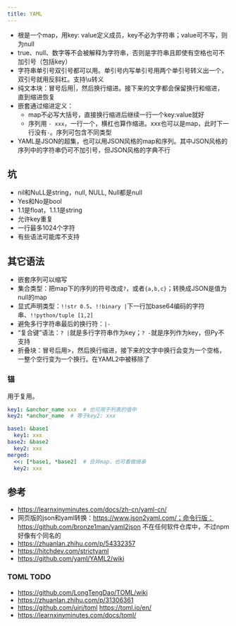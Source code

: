 ```yaml
---
title: YAML
---
```


* 根是一个map，用key: value定义成员，key不必为字符串；value可不写，则为null
* true、null、数字等不会被解释为字符串，否则是字符串且即使有空格也可不加引号（包括key）
* 字符串单引号双引号都可以用。单引号内写单引号用两个单引号转义出一个，双引号就用反斜杠。支持\u转义
* 纯文本块：冒号后用|，然后换行缩进。接下来的文字都会保留换行和缩进，直到缩进恢复
* 嵌套通过缩进定义：
  * map不必写大括号，直接换行缩进后继续一行一个key:value就好
  * 序列用 `- xxx`，一行一个，横杠也算作缩进。xxx也可以是map，此时下一行没有`-`。序列可包含不同类型
* YAML是JSON的超集，也可以用JSON风格的map和序列。其中JSON风格的序列中的字符串仍可不加引号，但JSON风格的字典不行

## 坑

* nil和NuLL是string，null, NULL, Null都是null
* Yes和No是bool
* 1.1是float，1.1.1是string
* 允许key重复
* 一行最多1024个字符
* 有些语法可能库不支持

## 其它语法

* 嵌套序列可以缩写
* 集合类型：把map下的序列的符号改成`?`，或者`{a,b,c}`；转换成JSON是值为null的map
* 显式声明类型：`!!str 0.5`、`!!binary |`下一行加base64编码的字符串、`!!python/tuple [1,2]`
* 避免多行字符串最后的换行符：`|-`
* “复合键”语法：`? |`就是多行字符串作为key；`? -`就是序列作为key，但Py不支持
* 折叠块：冒号后用>，然后换行缩进，接下来的文字中换行会变为一个空格，一整个空行变为一个换行。在YAML2中被移除了

### 锚

用于复用。

```yaml
key1: &anchor_name xxx  # 也可用于列表的值中
key2: *anchor_name  # 等于key2: xxx

base1: &base1
  key1: xxx
base2: &base2
  key2: xxx
merged:
  <<: [*base1, *base2]  # 合并map，也可看做继承
  key2: xxx
```

## 参考

* https://learnxinyminutes.com/docs/zh-cn/yaml-cn/
* 网页版的json和yaml转换：https://www.json2yaml.com/；命令行版：https://github.com/bronze1man/yaml2json 不在任何软件仓库中，不过npm好像有个同名的
* https://zhuanlan.zhihu.com/p/54332357
* https://hitchdev.com/strictyaml
* https://github.com/yaml/YAML2/wiki

### TOML TODO

* https://github.com/LongTengDao/TOML/wiki
* https://zhuanlan.zhihu.com/p/31306361
* https://github.com/uiri/toml https://toml.io/en/
* https://learnxinyminutes.com/docs/toml/

